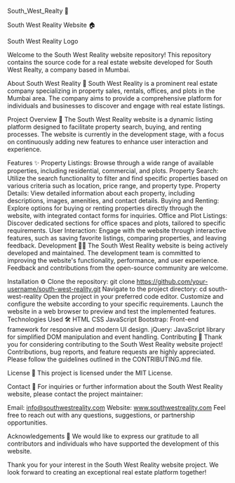 
South_West_Realty 🏢

South West Reality Website 🏠

South West Reality Logo

Welcome to the South West Reality website repository! This repository contains the source code for a real estate website developed for South West Realty, a company based in Mumbai.

About South West Reality 📄
South West Reality is a prominent real estate company specializing in property sales, rentals, offices, and plots in the Mumbai area. The company aims to provide a comprehensive platform for individuals and businesses to discover and engage with real estate listings.

Project Overview 🚀
The South West Reality website is a dynamic listing platform designed to facilitate property search, buying, and renting processes. The website is currently in the development stage, with a focus on continuously adding new features to enhance user interaction and experience.

Features ✨
Property Listings: Browse through a wide range of available properties, including residential, commercial, and plots.
Property Search: Utilize the search functionality to filter and find specific properties based on various criteria such as location, price range, and property type.
Property Details: View detailed information about each property, including descriptions, images, amenities, and contact details.
Buying and Renting: Explore options for buying or renting properties directly through the website, with integrated contact forms for inquiries.
Office and Plot Listings: Discover dedicated sections for office spaces and plots, tailored to specific requirements.
User Interaction: Engage with the website through interactive features, such as saving favorite listings, comparing properties, and leaving feedback.
Development 👩‍💻
The South West Reality website is being actively developed and maintained. The development team is committed to improving the website's functionality, performance, and user experience. Feedback and contributions from the open-source community are welcome.

Installation ⚙️
Clone the repository: git clone https://github.com/your-username/south-west-reality.git
Navigate to the project directory: cd south-west-reality
Open the project in your preferred code editor.
Customize and configure the website according to your specific requirements.
Launch the website in a web browser to preview and test the implemented features.
Technologies Used 🛠️
HTML
CSS
JavaScript
Bootstrap: Front-end framework for responsive and modern UI design.
jQuery: JavaScript library for simplified DOM manipulation and event handling.
Contributing 🤝
Thank you for considering contributing to the South West Reality website project! Contributions, bug reports, and feature requests are highly appreciated. Please follow the guidelines outlined in the CONTRIBUTING.md file.

License 📝
This project is licensed under the MIT License.

Contact 📧
For inquiries or further information about the South West Reality website, please contact the project maintainer:

Email: info@southwestreality.com
Website: www.southwestreality.com
Feel free to reach out with any questions, suggestions, or partnership opportunities.

Acknowledgements 🙏
We would like to express our gratitude to all contributors and individuals who have supported the development of this website.

Thank you for your interest in the South West Reality website project. We look forward to creating an exceptional real estate platform together!

